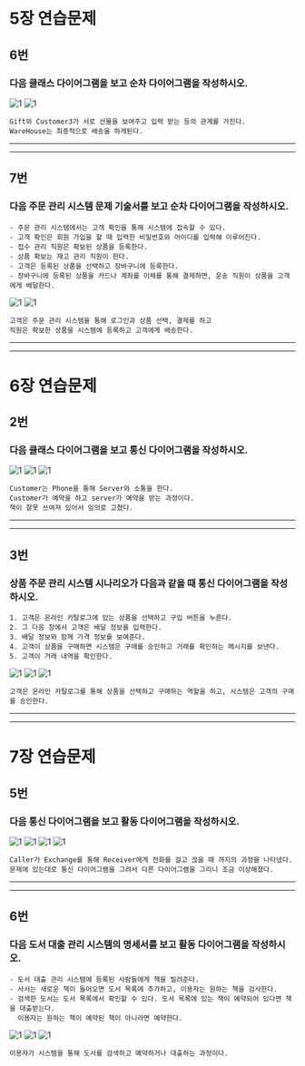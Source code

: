 # 5장 연습문제
## 6번
### 다음 클래스 다이어그램을 보고 순차 다이어그램을 작성하시오.
![1](/img3/5_6_Class.JPG)
![1](/img3/5_6_Seq.JPG)
```
Gift와 Customer3가 서로 선물을 보여주고 입력 받는 등의 관계를 가진다.
WareHouse는 최종적으로 배송을 하게된다.
```
---
---
## 7번
### 다음 주문 관리 시스템 문제 기술서를 보고 순차 다이어그램을 작성하시오.
```
- 주문 관리 시스템에서는 고객 확인을 통해 시스템에 접속할 수 있다.
- 고객 확인은 회원 가입을 할 때 입력한 비밀번호와 아이디를 입력해 이루어진다.
- 접수 관리 직원은 확보된 상품을 등록한다.
- 상품 확보는 재고 관리 직원이 한다.
- 고객은 등록된 상품을 선택하고 장바구니에 등록한다.
- 장바구니에 등록된 상품을 카드나 계좌를 이체를 통해 결제하면, 운송 직원이 상품을 고객에게 배달한다.
```
![1](/img3/5_7_Class_2.JPG)
![1](/img3/5_7_Seq_2.JPG)
```
고객은 주문 관리 시스템을 통해 로그인과 상품 선택, 결제를 하고
직원은 확보한 상품을 시스템에 등록하고 고객에게 배송한다.
```
---
---

# 6장 연습문제
## 2번
### 다음 클래스 다이어그램을 보고 통신 다이어그램을 작성하시오.
![1](/img3/6_2_Class.JPG)
![1](/img3/6_2_Seq.JPG)
![1](/img3/6_2_Commu.JPG)
```
Customer는 Phone을 통해 Server와 소통을 한다.
Customer가 예약을 하고 server가 예약을 받는 과정이다.
책이 잘못 쓰여져 있어서 임의로 고쳤다.
```
---
---

## 3번
### 상품 주문 관리 시스템 시나리오가 다음과 같을 때 통신 다이어그램을 작성하시오.
```
1. 고객은 온라인 카탈로그에 있는 상품을 선택하고 구입 버튼을 누른다.
2. 그 다음 창에서 고객은 배달 정보를 입력한다.
3. 배달 정보와 함께 가격 정보를 보여준다.
4. 고객이 상품을 구매하면 시스템은 구매를 승인하고 거래를 확인하는 메시지를 보낸다.
5. 고객이 거래 내역을 확인한다.
```
![1](/img3/6_3_Class.JPG)
![1](/img3/6_3_Seq.JPG)
![1](/img3/6_3_Commu.JPG)
```
고객은 온라인 카탈로그를 통해 상품을 선택하고 구매하는 역할을 하고, 시스템은 고객의 구매를 승인한다.
```
---
---

# 7장 연습문제
## 5번
### 다음 통신 다이어그램을 보고 활동 다이어그램을 작성하시오.
![1](/img3/7_5_Commu.JPG)
![1](/img3/7_5_Class.JPG)
![1](/img3/7_5_Seq.JPG)
![1](/img3/7_5_Acti.JPG)
```
Caller가 Exchange를 통해 Receiver에게 전화를 걸고 끊을 때 까지의 과정을 나타냈다.
문제에 있는대로 통신 다이어그램을 그려서 다른 다이어그램을 그리니 조금 이상해졌다.
```
---
---
## 6번
### 다음 도서 대출 관리 시스템의 명세서를 보고 활동 다이어그램을 작성하시오.
```
- 도서 대출 관리 시스템에 등록된 사람들에게 책을 빌려준다.
- 사서는 새로운 책이 들어오면 도서 목록에 추가하고, 이용자는 원하는 책을 검사한다.
- 검색한 도서는 도서 목록에서 확인할 수 있다. 도서 목록에 있는 책이 예약되어 있다면 책을 대출받는다.
  이용자는 원하는 책이 예약된 책이 아니라면 예약한다.
```
![1](/img3/7_6_Class.JPG)
![1](/img3/7_6_Seq.JPG)
![1](/img3/7_6_Acti.JPG)
```
이용자가 시스템을 통해 도서를 검색하고 예약하거나 대출하는 과정이다.
```


